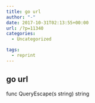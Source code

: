 ```yaml
---
title: go url
author: "-"
date: 2017-10-31T02:13:55+00:00
url: /?p=11340
categories:
  - Uncategorized

tags:
  - reprint
---
```

## go url
func QueryEscape(s string) string